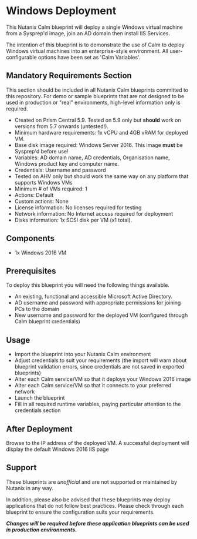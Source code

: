 # Windows Deployment

This Nutanix Calm blueprint will deploy a single Windows virtual machine from a Sysprep'd image, join an AD domain then install IIS Services.

The intention of this blueprint is to demonstrate the use of Calm to deploy Windows virtual machines into an enterprise-style environment.  All user-configurable options have been set as 'Calm Variables'.

## Mandatory Requirements Section

This section should be included in all Nutanix Calm blueprints committed to this repository.  For demo or sample blueprints that are not designed to be used in production or "real" environments, high-level information only is required.

- Created on Prism Central 5.9.  Tested on 5.9 only but **should** work on versions from 5.7 onwards (untested!).
- Minimum hardware requirements: 1x vCPU and 4GB vRAM for deployed VM.
- Base disk image required: Windows Server 2016.  This image **must** be Sysprep'd before use!
- Variables: AD domain name, AD credentials, Organisation name, Windows product key and computer name.
- Credentials: Username and password
- Tested on AHV only but should work the same way on any platform that supports Windows VMs
- Minimum # of VMs required: 1
- Actions: Default
- Custom actions: None
- License information: No licenses required for testing
- Network information: No Internet access required for deployment
- Disks information: 1x SCSI disk per VM (x1 total).

## Components

- 1x Windows 2016 VM

## Prerequisites

To deploy this blueprint you will need the following things available.

- An existing, functional and accessible Microsoft Active Directory.
- AD username and password with appropriate permissions for joining PCs to the domain
- New username and password for the deployed VM (configured through Calm blueprint credentials)

## Usage

- Import the blueprint into your Nutanix Calm environment
- Adjust credentials to suit your requirements (the import will warn about blueprint validation errors, since credentials are not saved in exported blueprints)
- Alter each Calm service/VM so that it deploys your Windows 2016 image
- Alter each Calm service/VM so that it connects to your preferred network
- Launch the blueprint
- Fill in all required runtime variables, paying particular attention to the credentials section

## After Deployment

Browse to the IP address of the deployed VM.  A successful deployment will display the default Windows 2016 IIS page

## Support

These blueprints are *unofficial* and are not supported or maintained by Nutanix in any way.

In addition, please also be advised that these blueprints may deploy applications that do not follow best practices.  Please check through each blueprint to ensure the configuration suits your requirements.

***Changes will be required before these application blueprints can be used in production environments.***